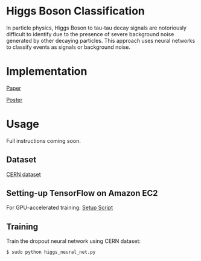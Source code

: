 # Higgs Boson Classification
In particle physics, Higgs Boson to tau-tau decay signals are notoriously difficult to identify due to the presence of severe background noise generated by other decaying particles. This approach uses neural networks to classify events as signals or background noise.

# Implementation
[Paper](http://cs229.stanford.edu/proj2015/017_report.pdf)


[Poster](http://cs229.stanford.edu/proj2015/017_poster.pdf)

# Usage
Full instructions coming soon.

## Dataset
[CERN dataset](https://www.kaggle.com/c/higgs-boson/data)

## Setting-up TensorFlow on Amazon EC2
For GPU-accelerated training:
[Setup Script](https://gist.github.com/erikbern/78ba519b97b440e10640)

## Training
Train the dropout neural network using CERN dataset:
```
$ sudo python higgs_neural_net.py 
```

